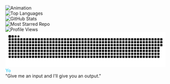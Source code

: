 <!-- markdownlint-disable -->


<div class="gif-container">
  <img src="anim.gif" alt="Animation" style="max-width:100%;"/>
</div>

<div class="container">
  <div class="image-wrapper">
    <img src="https://github-readme-stats.vercel.app/api/top-langs/?username=intelligent-username&theme=dark&hide_border=false&include_all_commits=false&count_private=true&layout=compact" alt="Top Languages">
  </div>

  <div class="image-wrapper">
    <img src="https://github-readme-stats.vercel.app/api?username=intelligent-username&show_icons=true&theme=dark" alt="GitHub Stats">
  </div>

  <div class="image-wrapper">
    <img src="https://github-readme-stats.vercel.app/api/pin/?username=intelligent-username&repo=REPO-NAME&theme=dark" alt="Most Starred Repo">
  </div>

  <div class="image-wrapper">
    <img src="https://komarev.com/ghpvc/?username=intelligent-username&color=blue" alt="Profile Views">
  </div>
</div>

<div class="container">
  <div class="image-wrapper">
    <picture>
      <source media="(prefers-color-scheme: dark)" srcset="https://github.com/intelligent-username/intelligent-username/raw/main/dist/github-snake-dark.svg" />
      <source media="(prefers-color-scheme: light)" srcset="https://github.com/intelligent-username/intelligent-username/raw/main/dist/github-snake.svg" />
      <img alt="github-snake" src="https://github.com/intelligent-username/intelligent-username/raw/main/dist/github-snake.svg">
    </picture>
  </div>
</div>

<div class="caption">
  <strong><span style="color:#61dafb;">Yo</span></strong><br/>
  "Give me an input and I'll give you an output."
</div>

